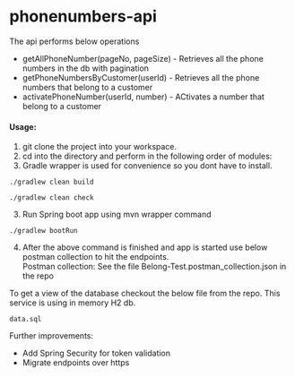 # phonenumbers-api
The api performs below operations 
- getAllPhoneNumber(pageNo, pageSize) - Retrieves all the phone numbers in the db with pagination
- getPhoneNumbersByCustomer(userId) - Retrieves all the phone numbers that belong to a customer
- activatePhoneNumber(userId, number) - ACtivates a number that belong to a customer

 #### Usage:

1. git clone the project into your workspace.
2. cd into the directory and perform in the following order of modules:
3. Gradle wrapper is used for convenience so you dont have to install.
```
./gradlew clean build
```
```
./gradlew clean check
```

3. Run Spring boot app using mvn wrapper command
```
./gradlew bootRun
```
4. After the above command is finished and app is started use below postman collection to hit the endpoints.\
Postman collection: See the file Belong-Test.postman_collection.json in the repo


To get a view of the database checkout the below file from the repo. This service is using in memory H2 db.
```
data.sql
```

Further improvements:

- Add Spring Security for token validation
- Migrate endpoints over https
